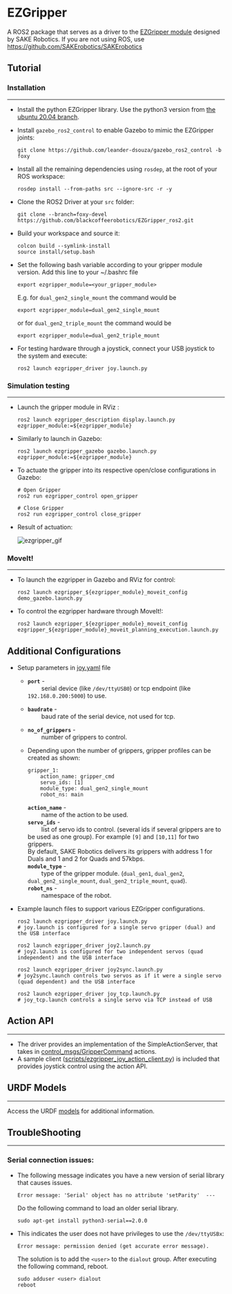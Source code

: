 # EZGripper

A ROS2 package that serves as a driver to the [EZGripper module](https://sakerobotics.com/) designed by SAKE Robotics. If you are not using ROS, use https://github.com/SAKErobotics/SAKErobotics

## Tutorial

### Installation
---

* Install the python EZGripper library. Use the python3 version from [the ubuntu 20.04 branch](https://github.com/SAKErobotics/libezgripper/tree/ubuntu-20.04).

* Install `gazebo_ros2_control` to enable Gazebo to mimic the EZGripper joints:

	  git clone https://github.com/leander-dsouza/gazebo_ros2_control -b foxy

* Install all the remaining dependencies using `rosdep`, at the root of your ROS workspace:

	  rosdep install --from-paths src --ignore-src -r -y

* Clone the ROS2 Driver at your `src` folder:

   	  git clone --branch=foxy-devel https://github.com/blackcoffeerobotics/EZGripper_ros2.git

* Build your workspace and source it:

	  colcon build --symlink-install
	  source install/setup.bash


* Set the following bash variable according to your gripper module version. Add this line to your ~/.bashrc file

	  export ezgripper_module=<your_gripper_module>

	E.g. for `dual_gen2_single_mount` the command would be

	  export ezgripper_module=dual_gen2_single_mount

	or for `dual_gen2_triple_mount` the command would be

	  export ezgripper_module=dual_gen2_triple_mount

* For testing hardware through a joystick, connect your USB joystick to the system and execute:

      ros2 launch ezgripper_driver joy.launch.py

### Simulation testing
---

* Launch the gripper module in RViz :

	  ros2 launch ezgripper_description display.launch.py ezgripper_module:=${ezgripper_module}

* Similarly to launch in Gazebo:

	  ros2 launch ezgripper_gazebo gazebo.launch.py ezgripper_module:=${ezgripper_module}

* To actuate the gripper into its respective open/close configurations in Gazebo:

	  # Open Gripper
	  ros2 run ezgripper_control open_gripper

	  # Close Gripper
	  ros2 run ezgripper_control close_gripper

* Result of actuation:

	![ezgripper_gif](https://user-images.githubusercontent.com/45683974/160160044-1a240688-a3f1-4308-a370-0df4f2a84611.gif)

### MoveIt!
---

* To launch the ezgripper in Gazebo and RViz for control:

	  ros2 launch ezgripper_${ezgripper_module}_moveit_config demo_gazebo.launch.py

* To control the ezgripper hardware through MoveIt!:

	  ros2 launch ezgripper_${ezgripper_module}_moveit_config ezgripper_${ezgripper_module}_moveit_planning_execution.launch.py


## Additional Configurations

* Setup parameters in [joy.yaml](ezgripper_control/config/joy.yaml) file
  - **`port`** - <br/>&nbsp;&nbsp;&nbsp;&nbsp;&nbsp;&nbsp;&nbsp;&nbsp;serial device (like `/dev/ttyUSB0`) or tcp endpoint (like `192.168.0.200:5000`) to use.
  - **`baudrate`** - <br/>&nbsp;&nbsp;&nbsp;&nbsp;&nbsp;&nbsp;&nbsp;&nbsp;baud rate of the serial device, not used for tcp.
  - **`no_of_grippers`** - <br/>&nbsp;&nbsp;&nbsp;&nbsp;&nbsp;&nbsp;&nbsp;&nbsp;number of grippers to control.
  - Depending upon the number of grippers, gripper profiles can be created as shown:

		gripper_1:
			action_name: gripper_cmd
			servo_ids: [1]
			module_type: dual_gen2_single_mount
			robot_ns: main

	**`action_name`** - <br/>&nbsp;&nbsp;&nbsp;&nbsp;&nbsp;&nbsp;&nbsp;&nbsp;name of the action to be used.<br/>
  **`servo_ids`** - <br/>&nbsp;&nbsp;&nbsp;&nbsp;&nbsp;&nbsp;&nbsp;&nbsp;list of servo ids to control. (several ids if several grippers are to be used as one group). For example `[9]` and `[10,11]` for two grippers.<br/>
	By default, SAKE Robotics delivers its grippers with address 1 for Duals and 1 and 2 for Quads and 57kbps.<br/>
  **`module_type`** - <br/>&nbsp;&nbsp;&nbsp;&nbsp;&nbsp;&nbsp;&nbsp;&nbsp;type of the gripper module. (`dual_gen1`, `dual_gen2`, `dual_gen2_single_mount`, `dual_gen2_triple_mount`, `quad`).<br/>
	**`robot_ns`** - <br/>&nbsp;&nbsp;&nbsp;&nbsp;&nbsp;&nbsp;&nbsp;&nbsp;namespace of the robot.

* Example launch files to support various EZGripper configurations.

	  ros2 launch ezgripper_driver joy.launch.py
	  # joy.launch is configured for a single servo gripper (dual) and the USB interface

	  ros2 launch ezgripper_driver joy2.launch.py
	  # joy2.launch is configured for two independent servos (quad independent) and the USB interface

	  ros2 launch ezgripper_driver joy2sync.launch.py
	  # joy2sync.launch controls two servos as if it were a single servo (quad dependent) and the USB interface

	  ros2 launch ezgripper_driver joy_tcp.launch.py
	  # joy_tcp.launch controls a single servo via TCP instead of USB


## Action API
---

* The driver provides an implementation of the SimpleActionServer, that takes in [control_msgs/GripperCommand](http://docs.ros.org/indigo/api/control_msgs/html/action/GripperCommand.html) actions.<br/>
* A sample client ([scripts/ezgripper_joy_action_client.py](ezgripper_driver/scripts/ezgripper_joy_action_client.py)) is included that provides joystick control using the action API.


## URDF Models
---

Access the URDF [models](https://github.com/SAKErobotics/EZGripper/tree/master/ezgripper_driver/urdf) for additional information.


## TroubleShooting
---

### Serial connection issues:

* The following message indicates you have a new version of serial library that causes issues.

	  Error message: 'Serial' object has no attribute 'setParity'  ---

  Do the following command to load an older serial library.

	  sudo apt-get install python3-serial==2.0.0

* This indicates the user does not have privileges to use the `/dev/ttyUSBx`:

	  Error message: permission denied (get accurate error message).

	The solution is to add the `<user>` to the `dialout` group.  After executing the following command, reboot.

	  sudo adduser <user> dialout
	  reboot
